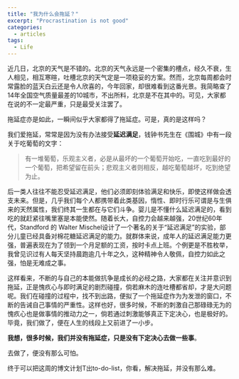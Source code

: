 ```yaml
---
title: "我为什么会拖延？"
excerpt: "Procrastination is not good"
categories:
  - articles
tags:
  - Life
---
```



近几日，北京的天气是不错的。北京的天气永远是一个密集的槽点，经久不衰，生人相见，相互寒暄，吐槽北京的天气定是一项稳妥的方案。然而，北京每周都会时常露脸的蓝天白云还是令人欣喜的，今年回家，却很难看到这番光景。我简略查了14年全国空气质量最差的10城市，不出所料，北京是不在其中的。可见，大家都在说的不一定最严重，只是最受关注罢了。

拖延症亦是如此，一瞬间似乎大家都得了拖延症。可是，真的是这样吗？

我们爱拖延，常常是因为没有办法接受**延迟满足**，钱钟书先生在《围城》中有一段关于吃葡萄的文字：

> 有一堆葡萄，乐观主义者，必是从最坏的一个葡萄开始吃，一直吃到最好的一个葡萄，把希望留在前头；悲观主义者则相反，越吃葡萄越坏，吃到绝望为止。

后一类人往往不能忍受延迟满足，他们必须即刻体验满足和快乐，即使这样做会透支未来。但是，几乎我们每个人都携带着此类基因，惰性、即时行乐可谓是与生俱来的天然属性，我们终其一生都在与它们斗争。婴儿是不懂什么延迟满足的，看到吃的就赶紧往嘴里塞是本能使然。随着长大，自控力会越来越强，20世纪60年代，Standford 的 Walter Mischel设计了一个著名的关于“延迟满足”的实验，部分儿童已经具备对棉花糖延迟满足的能力。就群体来说，成年人的延迟满足能力更强，普遍表现在为了领到一个月足额的工资，按时卡点上班。个例更是不胜枚举，我曾见识过有人每天坚持晨跑逾几十年之久，这种精神令人敬佩，自控力如此之强，怕是无难成之事。

这样看来，不断的与自己的本能做抗争是成长的必经之路，大家都在关注并意识到拖延，正是愧疚心与即时满足的剧烈碰撞，倘若麻木的连吐槽都省却，才是大问题呢。我们在碰撞的过程中，找不到出路，便拟了一个拖延症作为为发泄的窗口，不断的告诫自己事情的严重性。这样也好，很多时候，不断的刺激自己那碌碌无为的愧疚心也是做事情的推动力之一，倘若通过刺激能够真正下定决心，也是极好的。毕竟，我们做了，便在人生的线段上又前进了一小步。


**我想，很多时候，我们并没有拖延症，只是没有下定决心去做一些事**。

去做了，便没有那么可怕。

终于可以把这周的博文计划T出to-do-list，你看，解决拖延，并没有那么难。


